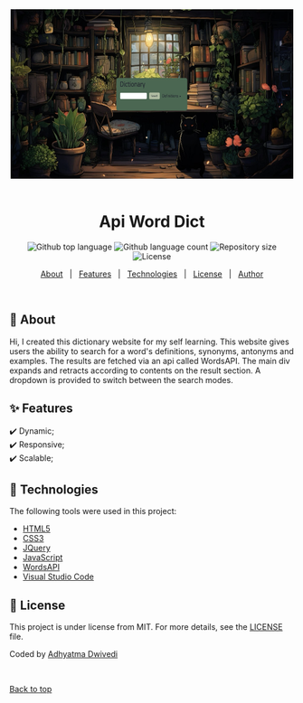 <div align="center" id="top"> 
  <img src="Images/Screenshot.png" alt="Api Word Dict" width="500px" height="300px" />
  &#xa0;
</div>

<h1 align="center">Api Word Dict</h1>

<p align="center">
  <img alt="Github top language" src="https://img.shields.io/github/languages/top/r00kieAd/api-word-dict?color=56BEB8">

  <img alt="Github language count" src="https://img.shields.io/github/languages/count/r00kieAd/api-word-dict?color=56BEB8">

  <img alt="Repository size" src="https://img.shields.io/github/repo-size/r00kieAd/api-word-dict?color=56BEB8">

  <img alt="License" src="https://img.shields.io/github/license/r00kieAd/api-word-dict?color=56BEB8">
</p>

<p align="center">
  <a href="#dart-about">About</a> &#xa0; | &#xa0; 
  <a href="#sparkles-features">Features</a> &#xa0; | &#xa0;
  <a href="#rocket-technologies">Technologies</a> &#xa0; | &#xa0;
  <a href="#memo-license">License</a> &#xa0; | &#xa0;
  <a href="https://github.com/r00kieAd" target="_blank">Author</a>
</p>

<br>

## :dart: About ##

Hi, I created this dictionary website for my self learning. This website gives users the ability to search for a word's definitions, synonyms, antonyms and examples. The results are fetched via an api called WordsAPI. The main div expands and retracts according to contents on the result section. A dropdown is provided to switch between the search modes. 

## :sparkles: Features ##

:heavy_check_mark: Dynamic;\
:heavy_check_mark: Responsive;\
:heavy_check_mark: Scalable;

## :rocket: Technologies ##

The following tools were used in this project:

- [HTML5](https://www.w3schools.com/html/default.asp)
- [CSS3](https://www.w3schools.com/css/default.asp)
- [JQuery](https://www.w3schools.com/jquery/default.asp)
- [JavaScript](https://www.w3schools.com/js/default.asp)
- [WordsAPI](https://rapidapi.com/dpventures/api/wordsapi/)
- [Visual Studio Code](https://code.visualstudio.com/)


## :memo: License ##

This project is under license from MIT. For more details, see the [LICENSE](LICENSE) file.


Coded by <a href="https://github.com/r00kieAd" target="_blank">Adhyatma Dwivedi</a>

&#xa0;

<a href="#top">Back to top</a>
